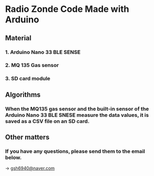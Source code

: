 # Radio Zonde Code Made with Arduino

## Material
### 1. Arduino Nano 33 BLE SENSE
### 2. MQ 135 Gas sensor
### 3. SD card module

## Algorithms
### When the MQ135 gas sensor and the built-in sensor of the Arduino Nano 33 BLE SNESE measure the data values, it is saved as a CSV file on an SD card.

## Other matters
### If you have any questions, please send them to the email below.
→ gsh6940@naver.com